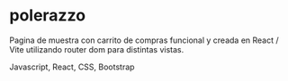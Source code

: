 # polerazzo

Pagina de muestra con carrito de compras funcional y creada en React / Vite utilizando router dom para distintas vistas.

Javascript, React, CSS, Bootstrap 

<!-- Efecto copos de nieve puestos al final por epoca estival. -->

